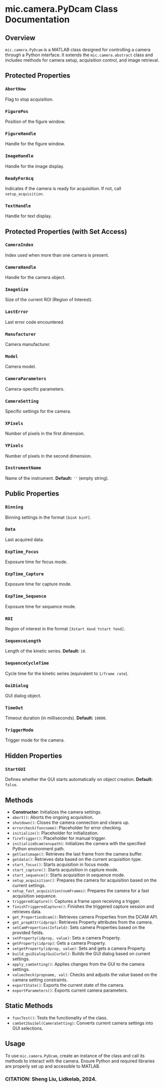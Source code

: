# mic.camera.PyDcam Class Documentation

## Overview
`mic.camera.PyDcam` is a MATLAB class designed for controlling a camera through a Python interface. It extends the `mic.camera.abstract` class and includes methods for camera setup, acquisition control, and image retrieval.

## Protected Properties

### `AbortNow`
Flag to stop acquisition.

### `FigurePos`
Position of the figure window.

### `FigureHandle`
Handle for the figure window.

### `ImageHandle`
Handle for the image display.

### `ReadyForAcq`
Indicates if the camera is ready for acquisition. If not, call `setup_acquisition`.

### `TextHandle`
Handle for text display.

## Protected Properties (with Set Access)

### `CameraIndex`
Index used when more than one camera is present.

### `CameraHandle`
Handle for the camera object.

### `ImageSize`
Size of the current ROI (Region of Interest).

### `LastError`
Last error code encountered.

### `Manufacturer`
Camera manufacturer.

### `Model`
Camera model.

### `CameraParameters`
Camera-specific parameters.

### `CameraSetting`
Specific settings for the camera.

### `XPixels`
Number of pixels in the first dimension.

### `YPixels`
Number of pixels in the second dimension.

### `InstrumentName`
Name of the instrument.
**Default:** `''` (empty string).

## Public Properties

### `Binning`
Binning settings in the format `[binX binY]`.

### `Data`
Last acquired data.

### `ExpTime_Focus`
Exposure time for focus mode.

### `ExpTime_Capture`
Exposure time for capture mode.

### `ExpTime_Sequence`
Exposure time for sequence mode.

### `ROI`
Region of interest in the format `[Xstart Xend Ystart Yend]`.

### `SequenceLength`
Length of the kinetic series.
**Default:** `10`.

### `SequenceCycleTime`
Cycle time for the kinetic series (equivalent to `1/frame rate`).

### `GuiDialog`
GUI dialog object.

### `TimeOut`
Timeout duration (in milliseconds).
**Default:** `10000`.

### `TriggerMode`
Trigger mode for the camera.

## Hidden Properties

### `StartGUI`
Defines whether the GUI starts automatically on object creation.
**Default:** `false`.

## Methods
- **Constructor**: Initializes the camera settings.
- `abort()`: Aborts the ongoing acquisition.
- `shutdown()`: Closes the camera connection and cleans up.
- `errorcheck(funcname)`: Placeholder for error checking.
- `initialize()`: Placeholder for initialization.
- `fireTrigger()`: Placeholder for manual trigger.
- `initializeDcam(envpath)`: Initializes the camera with the specified Python environment path.
- `getlastimage()`: Retrieves the last frame from the camera buffer.
- `getdata()`: Retrieves data based on the current acquisition type.
- `start_focus()`: Starts acquisition in focus mode.
- `start_capture()`: Starts acquisition in capture mode.
- `start_sequence()`: Starts acquisition in sequence mode.
- `setup_acquisition()`: Prepares the camera for acquisition based on the current settings.
- `setup_fast_acquisition(numFrames)`: Prepares the camera for a fast acquisition sequence.
- `triggeredCapture()`: Captures a frame upon receiving a trigger.
- `finishTriggeredCapture()`: Finishes the triggered capture session and retrieves data.
- `get_PropertiesDcam()`: Retrieves camera Properties from the DCAM API.
- `get_propAttr(idprop)`: Retrieves Property attributes from the camera.
- `setCamProperties(Infield)`: Sets camera Properties based on the provided fields.
- `setProperty(idprop, value)`: Sets a camera Property.
- `getProperty(idprop)`: Gets a camera Property.
- `setgetProperty(idprop, value)`: Sets and gets a camera Property.
- `build_guiDialog(GuiCurSel)`: Builds the GUI dialog based on current settings.
- `apply_camSetting()`: Applies changes from the GUI to the camera settings.
- `valuecheck(propname, val)`: Checks and adjusts the value based on the camera setting constraints.
- `exportState()`: Exports the current state of the camera.
- `exportParameters()`: Exports current camera parameters.

## Static Methods
- `funcTest()`: Tests the functionality of the class.
- `camSet2GuiSel(CameraSetting)`: Converts current camera settings into GUI selections.

## Usage
To use `mic.camera.PyDcam`, create an instance of the class and call its methods to interact with the camera. Ensure Python and required libraries are properly set up and accessible to MATLAB.

### CITATION: Sheng Liu, Lidkelab, 2024.

